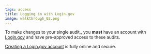 ```yaml
---
tags: access
title: Logging in with Login.gov
image: walkthrough_02.png
---
```


To make changes to your single audit,, you **must** have an account with [Login.gov](http://login.gov) and have pre-approved access to these audits.

[Creating a Login.gov account](https://login.gov/create-an-account/) is fully online and secure.
